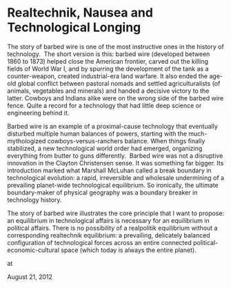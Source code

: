 # Realtechnik, Nausea and Technological Longing

The story of barbed wire is one of the most instructive ones in the 
history of technology.  The short version is this: barbed wire 
(developed between 1860 to 1873) helped close the American frontier, 
carved out the killing fields of World War I, and by spurring the 
development of the tank as a counter-weapon, created industrial-era land
 warfare. It also ended the age-old global conflict between pastoral 
nomads and settled agriculturalists (of animals, vegetables and 
minerals) and handed a decisive victory to the latter. Cowboys and 
Indians alike were on the wrong side of the barbed wire fence. Quite a 
record for a technology that had little deep science or engineering 
behind it.


Barbed wire is an example of a proximal-cause technology 
that eventually disturbed multiple human balances of powers, starting 
with the much-mythologized cowboys-versus-ranchers balance. When things 
finally stabilized, a new technological world order had emerged, 
organizing everything from butter to guns differently.  Barbed wire was 
not a disruptive innovation in the Clayton Christensen sense. It was 
something far bigger. Its introduction marked what Marshall McLuhan called a break boundary in
 technological evolution: a rapid, irreversible and wholesale 
undermining of a prevailing planet-wide technological equilibrium. So 
ironically, the ultimate boundary-maker of physical geography was a 
boundary breaker in technology history.


The story of barbed wire illustrates the core principle that I want 
to propose: an equilibrium in technological affairs is necessary for an 
equilibrium in political affairs. There is no possibility of a realpolitik equilibrium without a corresponding realtechnik equilibrium: a
 prevailing, delicately balanced configuration of technological forces 
across an entire connected political-economic-cultural space (which 
today is always the entire planet).







at

August 21, 2012















